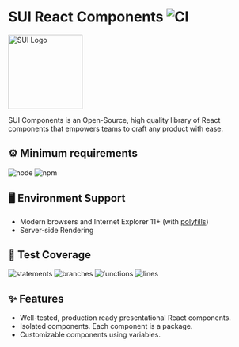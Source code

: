 # SUI React Components ![CI](https://github.com/SUI-Components/sui-components/workflows/CI/badge.svg)

<img src="https://avatars2.githubusercontent.com/u/13288987?s=200&v=4" alt="SUI Logo" width="150">

SUI Components is an Open-Source, high quality library of React components that empowers teams to craft any product with ease.

## ⚙️ Minimum requirements
![node](https://shields.io/badge/node-v16+-lightgray?logo=nodedotjs&logoWidth=20&style=for-the-badge)
![npm](https://shields.io/badge/npm-v7+-lightgrey?logo=npm&logoWidth=20&style=for-the-badge)

## 🖥 Environment Support

- Modern browsers and Internet Explorer 11+ (with [polyfills](https://github.com/SUI-Components/sui/tree/master/packages/sui-polyfills))
- Server-side Rendering

## 🧪 Test Coverage

![statements](https://shields.io/badge/statements-67.22%25-red)
![branches](https://shields.io/badge/branches-50.34%25-AA0000)
![functions](https://shields.io/badge/functions-50.92%25-AA0000)
![lines](https://shields.io/badge/lines-69.15%25-red)

## ✨ Features

- Well-tested, production ready presentational React components.
- Isolated components. Each component is a package.
- Customizable components using variables.
